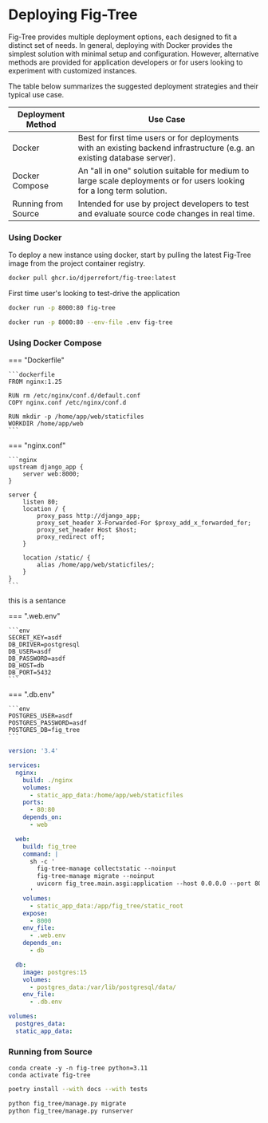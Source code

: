 # Deploying Fig-Tree

Fig-Tree provides multiple deployment options, each designed to fit a distinct set of needs.
In general, deploying with Docker provides the simplest solution with minimal setup and configuration.
However, alternative methods are provided for application developers or for users looking to experiment with customized instances.

The table below summarizes the suggested deployment strategies and their typical use case.

| Deployment Method   | Use Case                                                                                                                 |
|---------------------|--------------------------------------------------------------------------------------------------------------------------|
| Docker              | Best for first time users or for deployments with an existing backend infrastructure (e.g. an existing database server). |
| Docker Compose      | An "all in one" solution suitable for medium to large scale deployments or for users looking for a long term solution.   |
| Running from Source | Intended for use by project developers to test and evaluate source code changes in real time.                            |


### Using Docker

To deploy a new instance using docker, start by pulling the latest Fig-Tree image from the project container registry.

```bash
docker pull ghcr.io/djperrefort/fig-tree:latest
```

First time user's looking to test-drive the application

```bash
docker run -p 8000:80 fig-tree
```

```bash
docker run -p 8000:80 --env-file .env fig-tree
```

### Using Docker Compose



=== "Dockerfile"

    ```dockerfile
    FROM nginx:1.25
    
    RUN rm /etc/nginx/conf.d/default.conf
    COPY nginx.conf /etc/nginx/conf.d
    
    RUN mkdir -p /home/app/web/staticfiles
    WORKDIR /home/app/web
    ```

=== "nginx.conf"

    ```nginx
    upstream django_app {
        server web:8000;
    }
    
    server {
        listen 80;
        location / {
            proxy_pass http://django_app;
            proxy_set_header X-Forwarded-For $proxy_add_x_forwarded_for;
            proxy_set_header Host $host;
            proxy_redirect off;
        }
    
        location /static/ {
            alias /home/app/web/staticfiles/;
        }
    }
    ```

this is a sentance

=== ".web.env"

    ```env
    SECRET_KEY=asdf
    DB_DRIVER=postgresql
    DB_USER=asdf
    DB_PASSWORD=asdf
    DB_HOST=db
    DB_PORT=5432
    ```

=== ".db.env"

    ```env
    POSTGRES_USER=asdf
    POSTGRES_PASSWORD=asdf
    POSTGRES_DB=fig_tree
    ```


```yaml
version: '3.4'

services:
  nginx:
    build: ./nginx
    volumes:
      - static_app_data:/home/app/web/staticfiles
    ports:
      - 80:80
    depends_on:
      - web

  web:
    build: fig_tree
    command: |
      sh -c '
        fig-tree-manage collectstatic --noinput
        fig-tree-manage migrate --noinput
        uvicorn fig_tree.main.asgi:application --host 0.0.0.0 --port 8000
      '
    volumes:
      - static_app_data:/app/fig_tree/static_root
    expose:
      - 8000
    env_file:
      - .web.env
    depends_on:
      - db

  db:
    image: postgres:15
    volumes:
      - postgres_data:/var/lib/postgresql/data/
    env_file:
      - .db.env

volumes:
  postgres_data:
  static_app_data:
```


### Running from Source

```
conda create -y -n fig-tree python=3.11
conda activate fig-tree
```

```bash
poetry install --with docs --with tests
```

```bash
python fig_tree/manage.py migrate
python fig_tree/manage.py runserver
```
